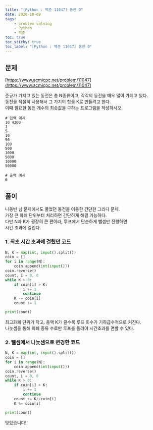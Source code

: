 ```yaml
---
title: "[Python : 백준 11047] 동전 0"
date: 2020-10-09
tags:
    - problem solving
    - Python
    - 백준
toc: true
toc_sticky: true
toc_label: "[Python : 백준 11047] 동전 0"
---
```

## 문제
[https://www.acmicpc.net/problem/11047](https://www.acmicpc.net/problem/11047)  
  
준규가 가지고 있는 동전은 총 N종류이고, 각각의 동전을 매우 많이 가지고 있다.  
동전을 적절히 사용해서 그 가치의 합을 K로 만들려고 한다.  
이때 필요한 동전 개수의 최솟값을 구하는 프로그램을 작성하시오.  

```
# 입력 예시
10 4200
1
5
10
50
100
500
1000
5000
10000
50000

# 출력 예시
6
```

## 풀이
나동빈 님 문제에서도 풀었던 동전을 이용한 간단한 그리디 문제.  
가장 큰 화폐 단위부터 처리하면 간단하게 해결 가능하다.  
다만 N과 K가 굉장히 큰 편이라, 루프에서 단순하게 뺄셈만 진행하면  
시간 초과에 걸린다.  

### 1. 최초 시간 초과에 걸렸던 코드  
```python
N, K = map(int, input().split())
coin = []
for i in range(N):
    coin.append(int(input()))
coin.reverse()
count, i = 0, 0
while K > 0:
    if coin[i] > K:
        i += 1
        continue
    K -= coin[i]
    count += 1

print(count)
```

최고화폐 단위가 작고, 총액 K가 클수록 루프 회수가 기하급수적으로 커진다.  
나눗셈을 통해 화폐 종류 수로만 루프를 돌려야 시간초과를 면할 수 있다.  
  
### 2. 뺄셈에서 나눗셈으로 변경한 코드
```python
N, K = map(int, input().split())
coin = []
for i in range(N):
    coin.append(int(input()))
coin.reverse()
count, i = 0, 0
while K > 0:
    if coin[i] > K:
        i += 1
        continue
    count += K//coin[i]
    K %= coin[i]

print(count)
```
맞았습니다!!